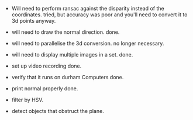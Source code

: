 - Will need to perform ransac against the disparity instead of the coordinates.
    tried, but accuracy was poor and you'll need to convert it to 3d points anyway.
- will need to draw the normal direction.
    done.
- will need to parallelise the 3d conversion.
    no longer necessary.
- will need to display multiple images in a set.
    done.
- set up video recording
    done.
- verify that it runs on durham Computers
    done.
- print normal properly
    done.

- filter by HSV.
- detect objects that obstruct the plane.
